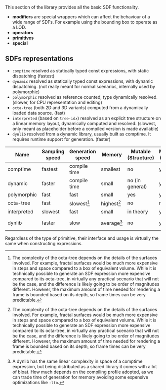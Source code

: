 This section of the library provides all the basic SDF functionality.

- **modifiers** are special wrappers which can affect the behaviour of a wide range of SDFs. For example using the bounding box to operate as a LOD.
- **operators**
- **primitives**
- **special**

## SDFs representations

- `comptime` resolved as statically typed const expressions, with static dispatching (fastest)
- `dynamic` resolved as statically typed const expressions, with dynamic dispatching. (not really meant for normal scenarios, internally used by polymorphic)
- `polymorphic` resolved as reference counted, type dynamically resolved. (slower, for CPU representation and editing)
- `octa-tree` (both 2D and 3D variants) computed from a dynamically loaded data source. (fast)
- `interpreted` (based on `tree-idx`) resolved as an explicit tree structure on a linear memory layout, dynamically computed and resolved. (slowest, only meant as placeholder before a compiled version is made available)
- `dynlib` resolved from a dynamic library, usually built as comptime. It requires runtime support for generation. (faster)

| **Name**    | **Sampling speed** | **Generation speed** | **Memory**  | **Mutable (Structure)** | **Mutable (Fields)** | **Serializable** |
|-------------|--------------------|----------------------|-------------|-------------------------|----------------------|------------------|
| comptime    | fastest            | compile time         | smallest    | no                      | yes                  | yes (indirect)   |
| dynamic     | faster             | compile time         | small       | no (in general)         | yes                  | yes              |
| polymorphic | fast               | fast                 | small       | yes                     | yes                  | yes              |
| octa-tree   | fast               | slowest[^1]          | highest[^1] | no                      | no                   | no               |
| interpreted | slowest            | fast                 | small       | in theory               | yes                  | yes              |
| dynlib      | faster             | slow                 | average[^2] | no                      | yes                  | yes (indirect)   |

Regardless of the type of primitive, their interface and usage is virtually the same when constructing expressions.

[^1]: The complexity of the octa-tree depends on the details of the surfaces involved. For example, fractal surfaces would be much more expensive in steps and space compared to a box of equivalent volume. While it is technically possible to generate an SDF expression more expensive compared to its octa-tree, in virtually any practical scenario that will not be the case, and the difference is likely going to be order of magnitudes different. However, the maximum amount of time needed for rendering a frame is bounded based on its depth, so frame times can be very predictable.

[^2]: A dynlib has the same linear complexity in space of a comptime expression, but being distributed as a shared library it comes with a lot of bloat. How much depends on the compiling profile adopted, as we can trade time of generation for memory avoiding some expensive optimizations like `-lto`.
